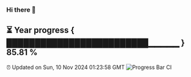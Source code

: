 ### Hi there 👋
⏳ Year progress { █████████████████████████▁▁▁▁▁ } 85.81 %
---
⏰ Updated on Sun, 10 Nov 2024 01:23:58 GMT
![Progress Bar CI](https://github.com/liununu/liununu/workflows/Progress%20Bar%20CI/badge.svg)

